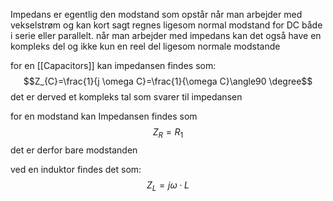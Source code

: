 Impedans er egentlig den modstand som opstår når man arbejder med vekselstrøm og kan kort sagt regnes ligesom normal modstand for DC både i serie eller parallelt. når man arbejder med impedans kan det også have en kompleks del og ikke kun en reel del ligesom normale modstande

for en [[Capacitors]] kan impedansen findes som:
$$Z_{C}=\frac{1}{j \omega C}=\frac{1}{\omega C}\angle90 \degree$$
det er derved et kompleks tal som svarer til impedansen

for en modstand kan Impedansen findes som
$$Z_{R}=R_{1}$$
det er derfor bare modstanden

ved en induktor findes det som:
$$Z_{L}=j \omega \cdot L$$
